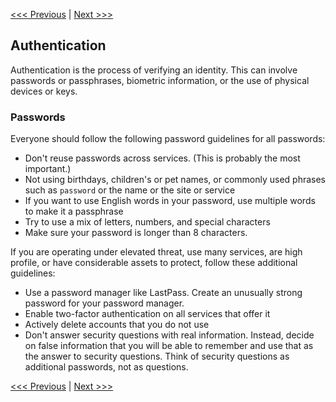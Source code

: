 [<<< Previous](gpg.md) | [Next >>>](vpn.md)


## Authentication

Authentication is the process of verifying an identity. This can involve passwords or passphrases, biometric information, or the use of physical devices or keys.

### Passwords

Everyone should follow the following password guidelines for all passwords:

- Don't reuse passwords across services. (This is probably the most important.)
- Not using birthdays, children's or pet names, or commonly used phrases such as `password` or the name or the site or service
- If you want to use English words in your password, use multiple words to make it a passphrase
- Try to use a mix of letters, numbers, and special characters
- Make sure your password is longer than 8 characters.

If you are operating under elevated threat, use many services, are high profile, or have considerable assets to protect, follow these additional guidelines:

- Use a password manager like LastPass. Create an unusually strong password for your password manager.
- Enable two-factor authentication on all services that offer it
- Actively delete accounts that you do not use
- Don't answer security questions with real information. Instead, decide on false information that you will be able to remember and use that as the answer to security questions. Think of security questions as additional passwords, not as questions.


[<<< Previous](gpg.md) | [Next >>>](vpn.mdvpn.md)





